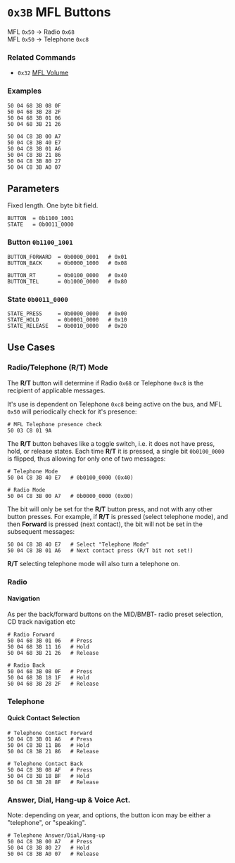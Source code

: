 # `0x3B` MFL Buttons

MFL `0x50` → Radio `0x68`  
MFL `0x50` → Telephone `0xc8`

### Related Commands

- `0x32` [MFL Volume](32.md)

### Examples

    50 04 68 3B 08 0F
    50 04 68 3B 28 2F
    50 04 68 3B 01 06
    50 04 68 3B 21 26

    50 04 C8 3B 00 A7
    50 04 C8 3B 40 E7
    50 04 C8 3B 01 A6
    50 04 C8 3B 21 86
    50 04 C8 3B 80 27
    50 04 C8 3B A0 07

## Parameters

Fixed length. One byte bit field.

    BUTTON  = 0b1100_1001
    STATE   = 0b0011_0000

### Button `0b1100_1001`

    BUTTON_FORWARD  = 0b0000_0001   # 0x01
    BUTTON_BACK     = 0b0000_1000   # 0x08

    BUTTON_RT       = 0b0100_0000   # 0x40
    BUTTON_TEL      = 0b1000_0000   # 0x80

### State `0b0011_0000`
    
    STATE_PRESS     = 0b0000_0000   # 0x00
    STATE_HOLD      = 0b0001_0000   # 0x10
    STATE_RELEASE   = 0b0010_0000   # 0x20

## Use Cases

### Radio/Telephone (R/T) Mode

The **R/T** button will determine if Radio `0x68` or Telephone `0xc8` is the recipient of applicable messages.

It's use is dependent on Telephone `0xc8` being active on the bus, and MFL `0x50` will periodically check for it's presence:

    # MFL Telephone presence check
    50 03 C8 01 9A

The **R/T** button behaves like a toggle switch, i.e. it does not have press, hold, or release states. Each time **R/T** it is pressed, a single bit `0b0100_0000` is flipped, thus allowing for only one of two messages:

    # Telephone Mode
    50 04 C8 3B 40 E7   # 0b0100_0000 (0x40)
    
    # Radio Mode
    50 04 C8 3B 00 A7   # 0b0000_0000 (0x00)
    
The bit will only be set for the **R/T** button press, and not with any other button presses. For example, if **R/T** is pressed (select telephone mode), and then **Forward** is pressed (next contact), the bit will not be set in the subsequent messages:
    
    50 04 C8 3B 40 E7   # Select "Telephone Mode"
    50 04 C8 3B 01 A6   # Next contact press (R/T bit not set!)

**R/T** selecting telephone mode will also turn a telephone on.

### Radio

#### Navigation

As per the back/forward buttons on the MID/BMBT- radio preset selection, CD track navigation etc

    # Radio Forward
    50 04 68 3B 01 06   # Press
    50 04 68 3B 11 16   # Hold
    50 04 68 3B 21 26   # Release

    # Radio Back
    50 04 68 3B 08 0F   # Press
    50 04 68 3B 18 1F   # Hold
    50 04 68 3B 28 2F   # Release

### Telephone

#### Quick Contact Selection

    # Telephone Contact Forward
    50 04 C8 3B 01 A6   # Press
    50 04 C8 3B 11 B6   # Hold
    50 04 C8 3B 21 86   # Release
    
    # Telephone Contact Back
    50 04 C8 3B 08 AF   # Press
    50 04 C8 3B 18 BF   # Hold
    50 04 C8 3B 28 8F   # Release
    
### Answer, Dial, Hang-up & Voice Act.

Note: depending on year, and options, the button icon may be either a "telephone", or "speaking".
    
    # Telephone Answer/Dial/Hang-up
    50 04 C8 3B 00 A7   # Press
    50 04 C8 3B 80 27   # Hold
    50 04 C8 3B A0 07   # Release
